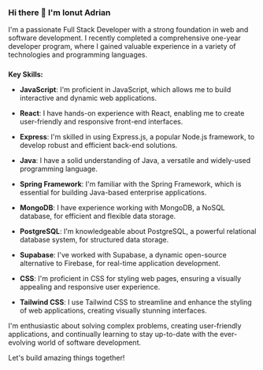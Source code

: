 ### Hi there 👋 I'm Ionut Adrian
I'm a passionate Full Stack Developer with a strong foundation in web and software development. I recently completed a comprehensive one-year developer program, where I gained valuable experience in a variety of technologies and programming languages.

###
**Key Skills:**

- **JavaScript**: I'm proficient in JavaScript, which allows me to build interactive and dynamic web applications.

- **React**: I have hands-on experience with React, enabling me to create user-friendly and responsive front-end interfaces.

- **Express**: I'm skilled in using Express.js, a popular Node.js framework, to develop robust and efficient back-end solutions.

- **Java**: I have a solid understanding of Java, a versatile and widely-used programming language.

- **Spring Framework**: I'm familiar with the Spring Framework, which is essential for building Java-based enterprise applications.

- **MongoDB**: I have experience working with MongoDB, a NoSQL database, for efficient and flexible data storage.

- **PostgreSQL**: I'm knowledgeable about PostgreSQL, a powerful relational database system, for structured data storage.

- **Supabase**: I've worked with Supabase, a dynamic open-source alternative to Firebase, for real-time application development.

- **CSS**: I'm proficient in CSS for styling web pages, ensuring a visually appealing and responsive user experience.

- **Tailwind CSS**: I use Tailwind CSS to streamline and enhance the styling of web applications, creating visually stunning interfaces.

I'm enthusiastic about solving complex problems, creating user-friendly applications, and continually learning to stay up-to-date with the ever-evolving world of software development.


Let's build amazing things together!
